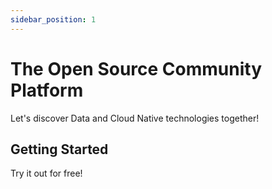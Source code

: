 ```yaml
---
sidebar_position: 1
---
```


# The Open Source Community Platform

Let's discover Data and Cloud Native technologies together!

## Getting Started

Try it out for free!
